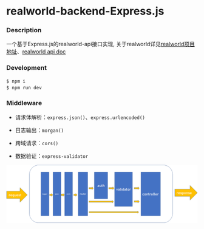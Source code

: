 # realworld-backend-Express.js

### Description

一个基于Express.js的realworld-api接口实现, 关于realworld详见[realworld项目地址](https://github.com/gothinkster/realworld)、[realworld api doc](https://realworld-docs.netlify.app/docs/specs/backend-specs/endpoints)

### Development

```bash
$ npm i
$ npm run dev
```

### Middleware

- 请求体解析：`express.json()`、`express.urlencoded()`

- 日志输出：`morgan()`

- 跨域请求：`cors()`

- 数据验证：`express-validator`


![](imgs/img1.png)
